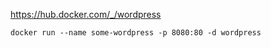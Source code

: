 https://hub.docker.com/_/wordpress

```
docker run --name some-wordpress -p 8080:80 -d wordpress
```


